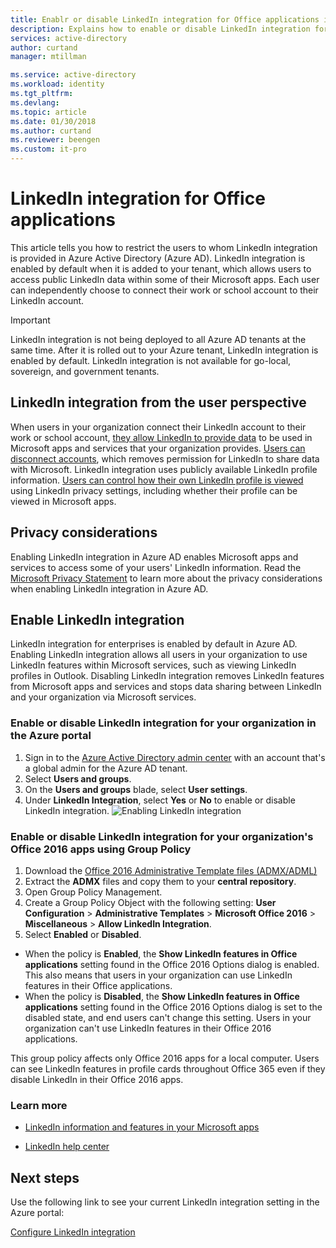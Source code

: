 ```yaml
---
title: Enablr or disable LinkedIn integration for Office applications in Azure Active Directory | Microsoft Docs
description: Explains how to enable or disable LinkedIn integration for Microsoft apps in Azure Active Directory
services: active-directory
author: curtand
manager: mtillman

ms.service: active-directory
ms.workload: identity
ms.tgt_pltfrm: 
ms.devlang: 
ms.topic: article
ms.date: 01/30/2018
ms.author: curtand
ms.reviewer: beengen
ms.custom: it-pro
---
```


# LinkedIn integration for Office applications
This article tells you how to restrict the users to whom LinkedIn integration is provided in Azure Active Directory (Azure AD). LinkedIn integration is enabled by default when it is added to your tenant, which allows users to access public LinkedIn data within some of their Microsoft apps. Each user can independently choose to connect their work or school account to their LinkedIn account.

> [!IMPORTANT]
> LinkedIn integration is not being deployed to all Azure AD tenants at the same time. After it is rolled out to your Azure tenant, LinkedIn integration is enabled by default. LinkedIn integration is not available for go-local, sovereign, and government tenants. 

## LinkedIn integration from the user perspective
When users in your organization connect their LinkedIn account to their work or school account, [they allow LinkedIn to provide data](https://www.linkedin.com/help/linkedin/answer/84077) to be used in Microsoft apps and services that your organization provides. [Users can disconnect accounts](https://www.linkedin.com/help/linkedin/answer/85097), which removes permission for LinkedIn to share data with Microsoft. LinkedIn integration uses publicly available LinkedIn profile information. [Users can control how their own LinkedIn profile is viewed](https://www.linkedin.com/help/linkedin/answer/83) using LinkedIn privacy settings, including whether their profile can be viewed in Microsoft apps.

## Privacy considerations
Enabling LinkedIn integration in Azure AD enables Microsoft apps and services to access some of your users' LinkedIn information. Read the [Microsoft Privacy Statement](https://privacy.microsoft.com/privacystatement/) to learn more about the privacy considerations when enabling LinkedIn integration in Azure AD. 

## Enable LinkedIn integration
LinkedIn integration for enterprises is enabled by default in Azure AD. Enabling LinkedIn integration allows all users in your organization to use LinkedIn features within Microsoft services, such as viewing LinkedIn profiles in Outlook. Disabling LinkedIn integration  removes LinkedIn features from Microsoft apps and services and stops data sharing between LinkedIn and your organization via Microsoft services.

### Enable or disable LinkedIn integration for your organization in the Azure portal

1. Sign in to the [Azure Active Directory admin center](https://aad.portal.azure.com/) with an account that's a global admin for the Azure AD tenant.
2. Select **Users and groups**.
3. On the **Users and groups** blade, select **User settings**.
4. Under **LinkedIn Integration**, select **Yes** or **No** to enable or disable LinkedIn integration.
   ![Enabling LinkedIn integration](./media/linkedin-integration/LinkedIn-integration.PNG)

### Enable or disable LinkedIn integration for your organization's Office 2016 apps using Group Policy

1. Download the [Office 2016 Administrative Template files (ADMX/ADML)](https://www.microsoft.com/download/details.aspx?id=49030)
2. Extract the **ADMX** files and copy them to your **central repository**.
3. Open Group Policy Management.
4. Create a Group Policy Object with the following setting: **User Configuration** > **Administrative Templates** > **Microsoft Office 2016** > **Miscellaneous** > **Allow LinkedIn Integration**.
5. Select **Enabled** or **Disabled**.
  * When the policy is **Enabled**, the **Show LinkedIn features in Office applications** setting found in the Office 2016 Options dialog is enabled. This also means that users in your organization can use LinkedIn features in their Office applications.
  * When the policy is **Disabled**, the **Show LinkedIn features in Office applications** setting found in the Office 2016 Options dialog is set to the disabled state, and end users can't change this setting. Users in your organization can't use LinkedIn features in their Office 2016 applications. 

This group policy affects only Office 2016 apps for a local computer. Users can see LinkedIn features in profile cards throughout Office 365 even if they disable LinkedIn in their Office 2016 apps. 

### Learn more 
* [LinkedIn information and features in your Microsoft apps](https://go.microsoft.com/fwlink/?linkid=850740)

* [LinkedIn help center](https://www.linkedin.com/help/linkedin)

## Next steps
Use the following link to see your current LinkedIn integration setting in the Azure portal:

[Configure LinkedIn integration](https://aad.portal.azure.com/#blade/Microsoft_AAD_IAM/UserManagementMenuBlade/UserSettings) 
